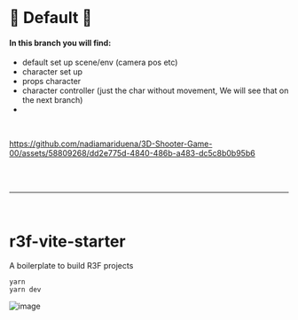 
<br>


# 🦄 Default 🌻

#### In this branch you will find:


- default set up scene/env (camera pos etc)
- character set up
- props character
- character controller (just the char without movement, We will see that on the next branch)
- 
<br>

https://github.com/nadiamariduena/3D-Shooter-Game-00/assets/58809268/dd2e775d-4840-486b-a483-dc5c8b0b95b6


<br>
<br>

---


<br>

# r3f-vite-starter
A boilerplate to build R3F projects

```
yarn
yarn dev
```


![image](https://user-images.githubusercontent.com/6551176/221732091-23ee52cb-4150-42fa-b998-43628d7a6b0d.png)
